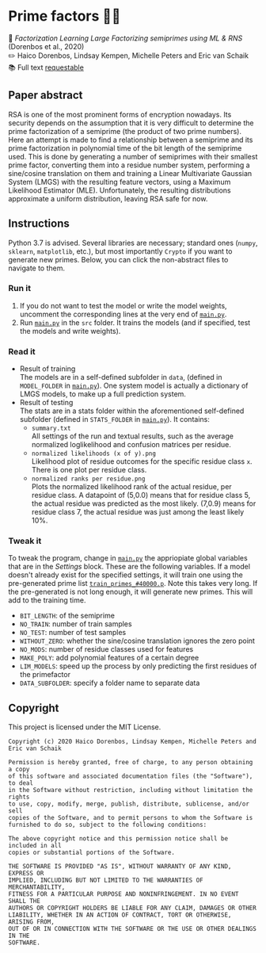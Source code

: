 # Prime factors :1234::crystal_ball:

:page_facing_up: _Factorization Learning Large Factorizing semiprimes using ML & RNS_ (Dorenbos et al., 2020)  
:pencil2: Haico Dorenbos, Lindsay Kempen, Michelle Peters and Eric van Schaik  
:books: Full text [requestable](mailto:research@linths.com)

## Paper abstract

RSA is one of the most prominent forms of encryption nowadays. Its security depends on the assumption that it is very difficult to determine the prime factorization of a semiprime (the product of two prime numbers). Here an attempt is made to find a relationship between a semiprime and its prime factorization in polynomial time of the bit length of the semiprime used. This is done by generating a number of semiprimes with their smallest prime factor, converting them into a residue number system, performing a sine/cosine translation on them and training a Linear Multivariate Gaussian System (LMGS) with the resulting feature vectors, using a Maximum Likelihood Estimator (MLE). Unfortunately, the resulting distributions approximate a uniform distribution, leaving RSA safe for now.

## Instructions

Python 3.7 is advised. Several libraries are necessary; standard ones (`numpy`, `sklearn`, `matplotlib`, etc.), but most importantly `Crypto` if you want to generate new primes.
Below, you can click the non-abstract files to navigate to them.

### Run it

1. If you do not want to test the model or write the model weights, uncomment the corresponding lines at the very end of [`main.py`](src/main.py).
2. Run [`main.py`](src/main.py) in the `src` folder. It trains the models (and if specified, test the models and write weights).

### Read it

* Result of training  
The models are in a self-defined subfolder in `data`, (defined in `MODEL_FOLDER` in [`main.py`](src/main.py)). One system model is actually a dictionary of LMGS models, to make up a full prediction system.
* Result of testing  
The stats are in a stats folder within the aforementioned self-defined subfolder (defined in `STATS_FOLDER` in [`main.py`](src/main.py)). It contains:
  * `summary.txt`  
  All settings of the run and textual results, such as the average normalized loglikelihood and confusion matrices per residue.
  * `normalized likelihoods (x of y).png`  
  Likelihood plot of residue outcomes for the specific residue class `x`. There is one plot per residue class.
  * `normalized ranks per residue.png`  
  Plots the normalized likelihood rank of the actual residue, per residue class. A datapoint of (5,0.0) means that for residue class 5, the actual residue was predicted as the most likely. (7,0.9) means for residue class 7, the actual residue was just among the least likely 10%.

### Tweak it

To tweak the program, change in [`main.py`](src/main.py) the appriopiate global variables that are in the _Settings_ block. These are the following variables. If a model doesn't already exist for the specified settings, it will train one using the pre-generated prime list [`train_primes_#40000.p`](data/train_primes_#40000.p). Note this takes very long. If the pre-generated is not long enough, it will generate new primes. This will add to the training time.
* `BIT_LENGTH`: of the semiprime
* `NO_TRAIN`: number of train samples
* `NO_TEST`: number of test samples
* `WITHOUT_ZERO`: whether the sine/cosine translation ignores the zero point
* `NO_MODS`: number of residue classes used for features
* `MAKE_POLY`: add polynomial features of a certain degree
* `LIM_MODELS`: speed up the process by only predicting the first residues of the primefactor
* `DATA_SUBFOLDER`: specify a folder name to separate data

## Copyright

This project is licensed under the MIT License.

```
Copyright (c) 2020 Haico Dorenbos, Lindsay Kempen, Michelle Peters and Eric van Schaik

Permission is hereby granted, free of charge, to any person obtaining a copy
of this software and associated documentation files (the "Software"), to deal
in the Software without restriction, including without limitation the rights
to use, copy, modify, merge, publish, distribute, sublicense, and/or sell
copies of the Software, and to permit persons to whom the Software is
furnished to do so, subject to the following conditions:

The above copyright notice and this permission notice shall be included in all
copies or substantial portions of the Software.

THE SOFTWARE IS PROVIDED "AS IS", WITHOUT WARRANTY OF ANY KIND, EXPRESS OR
IMPLIED, INCLUDING BUT NOT LIMITED TO THE WARRANTIES OF MERCHANTABILITY,
FITNESS FOR A PARTICULAR PURPOSE AND NONINFRINGEMENT. IN NO EVENT SHALL THE
AUTHORS OR COPYRIGHT HOLDERS BE LIABLE FOR ANY CLAIM, DAMAGES OR OTHER
LIABILITY, WHETHER IN AN ACTION OF CONTRACT, TORT OR OTHERWISE, ARISING FROM,
OUT OF OR IN CONNECTION WITH THE SOFTWARE OR THE USE OR OTHER DEALINGS IN THE
SOFTWARE.
```
